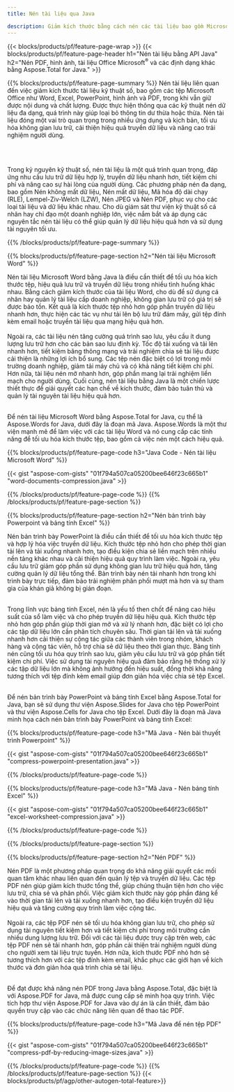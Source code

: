 ```yaml
---
title: Nén tài liệu qua Java

description: Giảm kích thước bằng cách nén các tài liệu bao gồm Microsoft Word, Excel, PowerPoint, PDF và Hình ảnh thông qua ứng dụng Java của bạn. Kiểm tra kết quả nén trực tuyến.
---
```


{{< blocks/products/pf/feature-page-wrap >}}
{{< blocks/products/pf/feature-page-header h1="Nén tài liệu bằng API Java" h2="Nén PDF, hình ảnh, tài liệu Office Microsoft<sup>&reg;</sup> và các định dạng khác bằng Aspose.Total for Java." >}}

{{% blocks/products/pf/feature-page-summary %}}
Nén tài liệu liên quan đến việc giảm kích thước tài liệu kỹ thuật số, bao gồm các tệp Microsoft Office như Word, Excel, PowerPoint, hình ảnh và PDF, trong khi vẫn giữ được nội dung và chất lượng. Được thực hiện thông qua các kỹ thuật nén dữ liệu đa dạng, quá trình này giúp loại bỏ thông tin dư thừa hoặc thừa. Nén tài liệu đóng một vai trò quan trọng trong nhiều ứng dụng và kịch bản, tối ưu hóa không gian lưu trữ, cải thiện hiệu quả truyền dữ liệu và nâng cao trải nghiệm người dùng.

<br /> <br />

Trong kỷ nguyên kỹ thuật số, nén tài liệu là một quá trình quan trọng, đáp ứng nhu cầu lưu trữ dữ liệu hợp lý, truyền dữ liệu nhanh hơn, tiết kiệm chi phí và nâng cao sự hài lòng của người dùng. Các phương pháp nén đa dạng, bao gồm Nén không mất dữ liệu, Nén mất dữ liệu, Mã hóa độ dài chạy (RLE), Lempel-Ziv-Welch (LZW), Nén JPEG và Nén PDF, phục vụ cho các loại tài liệu và dữ liệu khác nhau. Cho dù giám sát thư viện kỹ thuật số cá nhân hay chỉ đạo một doanh nghiệp lớn, việc nắm bắt và áp dụng các nguyên tắc nén tài liệu có thể giúp quản lý dữ liệu hiệu quả hơn và sử dụng tài nguyên tối ưu.

{{% /blocks/products/pf/feature-page-summary  %}}

{{% blocks/products/pf/feature-page-section  h2="Nén tài liệu Microsoft Word" %}}

Nén tài liệu Microsoft Word bằng Java là điều cần thiết để tối ưu hóa kích thước tệp, hiệu quả lưu trữ và truyền dữ liệu trong nhiều tình huống khác nhau. Bằng cách giảm kích thước của tài liệu Word, cho dù để sử dụng cá nhân hay quản lý tài liệu cấp doanh nghiệp, không gian lưu trữ có giá trị sẽ được bảo tồn. Kết quả là kích thước tệp nhỏ hơn góp phần truyền dữ liệu nhanh hơn, thực hiện các tác vụ như tải lên bộ lưu trữ đám mây, gửi tệp đính kèm email hoặc truyền tài liệu qua mạng hiệu quả hơn.<br /><br />
Ngoài ra, các tài liệu nén tăng cường quá trình sao lưu, yêu cầu ít dung lượng lưu trữ hơn cho các bản sao lưu định kỳ. Tốc độ tải xuống và tải lên nhanh hơn, tiết kiệm băng thông mạng và trải nghiệm chia sẻ tài liệu được cải thiện là những lợi ích bổ sung. Các tệp nén đặc biệt có lợi trong môi trường doanh nghiệp, giảm tải máy chủ và có khả năng tiết kiệm chi phí. Hơn nữa, tài liệu nén mở nhanh hơn, góp phần mang lại trải nghiệm liền mạch cho người dùng. Cuối cùng, nén tài liệu bằng Java là một chiến lược thiết thực để giải quyết các hạn chế về kích thước, đảm bảo tuân thủ và quản lý tài nguyên tài liệu hiệu quả hơn.<br /><br />

Để nén tài liệu Microsoft Word bằng Aspose.Total for Java, cụ thể là Aspose.Words for Java, dưới đây là đoạn mã Java. Aspose.Words là một thư viện mạnh mẽ để làm việc với các tài liệu Word và nó cung cấp các tính năng để tối ưu hóa kích thước tệp, bao gồm cả việc nén một cách hiệu quả.

{{% blocks/products/pf/feature-page-code h3="Java Code - Nén tài liệu Microsoft Word" %}}

{{< gist "aspose-com-gists" "01f794a507ca05200bee646f23c665b1" "word-documents-compression.java" >}}

{{% /blocks/products/pf/feature-page-code  %}}
{{% /blocks/products/pf/feature-page-section %}}

{{% blocks/products/pf/feature-page-section  h2="Nén bản trình bày Powerpoint và bảng tính Excel" %}}

Nén bản trình bày PowerPoint là điều cần thiết để tối ưu hóa kích thước tệp và hợp lý hóa việc truyền dữ liệu. Kích thước tệp nhỏ hơn cho phép thời gian tải lên và tải xuống nhanh hơn, tạo điều kiện chia sẻ liền mạch trên nhiều nền tảng khác nhau và cải thiện hiệu quả quy trình làm việc. Ngoài ra, yêu cầu lưu trữ giảm góp phần sử dụng không gian lưu trữ hiệu quả hơn, tăng cường quản lý dữ liệu tổng thể. Bản trình bày nén tải nhanh hơn trong khi trình bày trực tiếp, đảm bảo trải nghiệm phân phối mượt mà hơn và sự tham gia của khán giả không bị gián đoạn.<br /><br />

Trong lĩnh vực bảng tính Excel, nén là yếu tố then chốt để nâng cao hiệu suất của sổ làm việc và cho phép truyền dữ liệu hiệu quả. Kích thước tệp nhỏ hơn góp phần giúp thời gian mở và xử lý nhanh hơn, đặc biệt có lợi cho các tập dữ liệu lớn cần phân tích chuyên sâu. Thời gian tải lên và tải xuống nhanh hơn cải thiện sự cộng tác giữa các thành viên trong nhóm, khách hàng và cộng tác viên, hỗ trợ chia sẻ dữ liệu theo thời gian thực. Bảng tính nén cũng tối ưu hóa quy trình sao lưu, giảm yêu cầu lưu trữ và góp phần tiết kiệm chi phí. Việc sử dụng tài nguyên hiệu quả đảm bảo rằng hệ thống xử lý các tập dữ liệu lớn mà không ảnh hưởng đến hiệu suất, đồng thời khả năng tương thích với tệp đính kèm email giúp đơn giản hóa việc chia sẻ tệp Excel.<br /><br />

Để nén bản trình bày PowerPoint và bảng tính Excel bằng Aspose.Total for Java, bạn sẽ sử dụng thư viện Aspose.Slides for Java cho tệp PowerPoint và thư viện Aspose.Cells for Java cho tệp Excel. Dưới đây là đoạn mã Java minh họa cách nén bản trình bày PowerPoint và bảng tính Excel:

{{% blocks/products/pf/feature-page-code h3="Mã Java - Nén bài thuyết trình Powerpoint" %}}

{{< gist "aspose-com-gists" "01f794a507ca05200bee646f23c665b1" "compress-powerpoint-presentation.java" >}}

{{% /blocks/products/pf/feature-page-code  %}}

{{% blocks/products/pf/feature-page-code h3="Mã Java - Nén bảng tính Excel" %}}

{{< gist "aspose-com-gists" "01f794a507ca05200bee646f23c665b1" "excel-worksheet-compression.java" >}}

{{% /blocks/products/pf/feature-page-code  %}}

{{% /blocks/products/pf/feature-page-section %}}

{{% blocks/products/pf/feature-page-section  h2="Nén PDF" %}}

Nén PDF là một phương pháp quan trọng do khả năng giải quyết các mối quan tâm khác nhau liên quan đến quản lý tệp và truyền dữ liệu. Các tệp PDF nén giúp giảm kích thước tổng thể, giúp chúng thuận tiện hơn cho việc lưu trữ, chia sẻ và phân phối. Việc giảm kích thước này góp phần đáng kể vào thời gian tải lên và tải xuống nhanh hơn, tạo điều kiện truyền dữ liệu hiệu quả và tăng cường quy trình làm việc cộng tác. <br /><br />
Ngoài ra, các tệp PDF nén sẽ tối ưu hóa không gian lưu trữ, cho phép sử dụng tài nguyên tiết kiệm hơn và tiết kiệm chi phí trong môi trường cần nhiều dung lượng lưu trữ. Đối với các tài liệu được truy cập trên web, các tệp PDF nén sẽ tải nhanh hơn, góp phần cải thiện trải nghiệm người dùng cho người xem tài liệu trực tuyến. Hơn nữa, kích thước PDF nhỏ hơn sẽ tương thích hơn với các tệp đính kèm email, khắc phục các giới hạn về kích thước và đơn giản hóa quá trình chia sẻ tài liệu.<br /><br />

Để đạt được khả năng nén PDF trong Java bằng Aspose.Total, đặc biệt là với Aspose.PDF for Java, mã được cung cấp sẽ minh họa quy trình. Việc tích hợp thư viện Aspose.PDF for Java vào dự án là cần thiết, đảm bảo quyền truy cập vào các chức năng liên quan để thao tác PDF. 

{{% blocks/products/pf/feature-page-code h3="Mã Java để nén tệp PDF" %}}

{{< gist "aspose-com-gists" "01f794a507ca05200bee646f23c665b1" "compress-pdf-by-reducing-image-sizes.java" >}}

{{% /blocks/products/pf/feature-page-code  %}}
{{% /blocks/products/pf/feature-page-section %}}
{{< blocks/products/pf/agp/other-autogen-total-feature>}}
